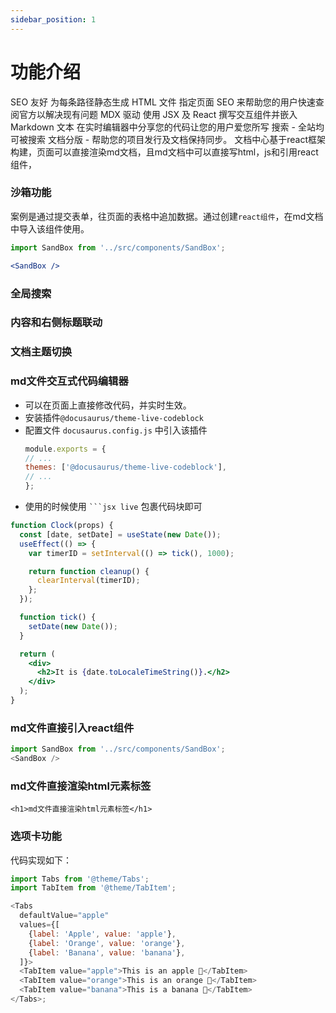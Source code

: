```yaml
---
sidebar_position: 1
---
```

# 功能介绍
SEO 友好 为每条路径静态生成 HTML 文件 指定页面 SEO 来帮助您的用户快速查阅官方以解决现有问题
MDX 驱动
使用 JSX 及 React 撰写交互组件并嵌入 Markdown 文本
在实时编辑器中分享您的代码让您的用户爱您所写
搜索 - 全站均可被搜索
文档分版 - 帮助您的项目发行及文档保持同步。
文档中心基于react框架构建，页面可以直接渲染md文档，且md文档中可以直接写html，js和引用react组件，

### 沙箱功能

案例是通过提交表单，往页面的表格中追加数据。通过创建`react组件`，在md文档中导入该组件使用。

```jsx title="/src/components/SandBox.js"
import SandBox from '../src/components/SandBox';

<SandBox />
```
### 全局搜索

### 内容和右侧标题联动

### 文档主题切换

### md文件交互式代码编辑器
* 可以在页面上直接修改代码，并实时生效。
* 安装插件`@docusaurus/theme-live-codeblock`
* 配置文件 `docusaurus.config.js` 中引入该插件
  ```js
  module.exports = {
  // ...
  themes: ['@docusaurus/theme-live-codeblock'],
  // ...
  };
  ```
* 使用的时候使用 ` ```jsx live ` 包裹代码块即可

```jsx live
function Clock(props) {
  const [date, setDate] = useState(new Date());
  useEffect(() => {
    var timerID = setInterval(() => tick(), 1000);

    return function cleanup() {
      clearInterval(timerID);
    };
  });

  function tick() {
    setDate(new Date());
  }

  return (
    <div>
      <h2>It is {date.toLocaleTimeString()}.</h2>
    </div>
  );
}
```

### md文件直接引入react组件
```js
import SandBox from '../src/components/SandBox';
<SandBox />
```
### md文件直接渲染html元素标签
```
<h1>md文件直接渲染html元素标签</h1>
```

### 选项卡功能
代码实现如下：
```js
import Tabs from '@theme/Tabs';
import TabItem from '@theme/TabItem';

<Tabs
  defaultValue="apple"
  values={[
    {label: 'Apple', value: 'apple'},
    {label: 'Orange', value: 'orange'},
    {label: 'Banana', value: 'banana'},
  ]}>
  <TabItem value="apple">This is an apple 🍎</TabItem>
  <TabItem value="orange">This is an orange 🍊</TabItem>
  <TabItem value="banana">This is a banana 🍌</TabItem>
</Tabs>;
```

